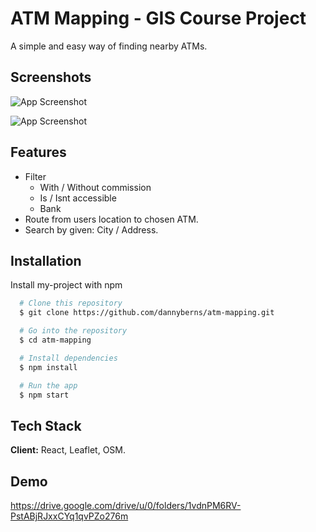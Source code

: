
# ATM Mapping - GIS Course Project

A simple and easy way of finding nearby ATMs.


## Screenshots

![App Screenshot](https://i.ibb.co/ww95DjS/123.jpg)

![App Screenshot](https://i.ibb.co/hsVdthw/Route.jpg)



## Features

- Filter
    - With / Without commission
    - Is / Isnt accessible
    - Bank
- Route from users location to chosen ATM.
- Search by given: City / Address.




## Installation

Install my-project with npm

```bash
  # Clone this repository
  $ git clone https://github.com/dannyberns/atm-mapping.git

  # Go into the repository
  $ cd atm-mapping

  # Install dependencies
  $ npm install

  # Run the app
  $ npm start
```
    
## Tech Stack

**Client:** React, Leaflet, OSM.


## Demo

https://drive.google.com/drive/u/0/folders/1vdnPM6RV-PstABjRJxxCYq1qvPZo276m

